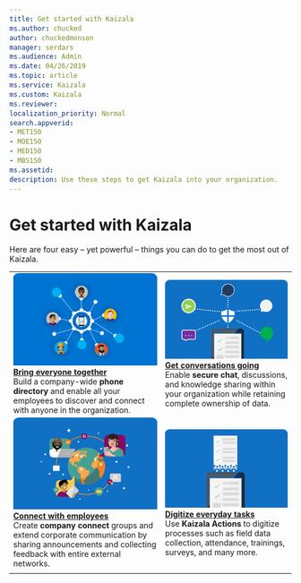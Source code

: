 ```yaml
---
title: Get started with Kaizala
ms.author: chucked
author: chuckedmonson
manager: serdars
ms.audience: Admin
ms.date: 04/26/2019
ms.topic: article
ms.service: Kaizala
ms.custom: Kaizala
ms.reviewer: 
localization_priority: Normal
search.appverid:
- MET150
- MOE150
- MED150
- MBS150
ms.assetid: 
description: Use these steps to get Kaizala into your organization.
---
```


# Get started with Kaizala

Here are four easy – yet powerful – things you can do to get the most out of Kaizala.

|                         |                          |
|-------------------------|--------------------------|
|![Image of Bring Everyone Together](media/bring-everyone-together.png) <br> **[Bring everyone together](bring-everyone-together.md)** <br> Build a company-wide **phone directory** and enable all your employees to discover and connect with anyone in the organization. |![Image of Get Conversations Going](media/get-conversations-going.png) <br> **[Get conversations going](get-conversations-going.md)** <br> Enable **secure chat**, discussions, and knowledge sharing within your organization while retaining complete ownership of data.  |
|![Image of Connect with Employees](media/connect-with-employees.png) <br> **[Connect with employees](connect-with-employees.md)** <br> Create **company connect** groups and extend corporate communication by sharing announcements and collecting feedback with entire external networks.  |![Image of Digitize Everyday Tasks](media/digitize-everyday-tasks.png) <br> **[Digitize everyday tasks](digitize-tasks.md)** <br> Use **Kaizala Actions** to digitize processes such as field data collection, attendance, trainings, surveys, and many more.
     |





